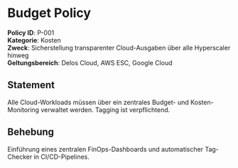 # Budget Policy

**Policy ID**: P-001  
**Kategorie**: Kosten  
**Zweck**: Sicherstellung transparenter Cloud-Ausgaben über alle Hyperscaler hinweg  
**Geltungsbereich**: Delos Cloud, AWS ESC, Google Cloud

## Statement
Alle Cloud-Workloads müssen über ein zentrales Budget- und Kosten-Monitoring verwaltet werden. Tagging ist verpflichtend.

## Behebung
Einführung eines zentralen FinOps-Dashboards und automatischer Tag-Checker in CI/CD-Pipelines.
